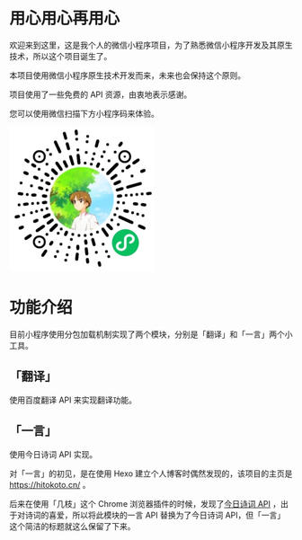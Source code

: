 # 用心用心再用心

欢迎来到这里，这是我个人的微信小程序项目，为了熟悉微信小程序开发及其原生技术，所以这个项目诞生了。

本项目使用微信小程序原生技术开发而来，未来也会保持这个原则。

项目使用了一些免费的 API 资源，由衷地表示感谢。

您可以使用微信扫描下方小程序码来体验。

![用心用心再用心](./docs/imgs/mini-code.jpg)

# 功能介绍

目前小程序使用分包加载机制实现了两个模块，分别是「翻译」和「一言」两个小工具。

## 「翻译」

使用百度翻译 API 来实现翻译功能。

## 「一言」

使用今日诗词 API 实现。

对「一言」的初见，是在使用 Hexo 建立个人博客时偶然发现的，该项目的主页是 https://hitokoto.cn/ 。

后来在使用「几枝」这个 Chrome 浏览器插件的时候，发现了[今日诗词 API](https://www.jinrishici.com/) ，出于对诗词的喜爱，所以将此模块的一言 API 替换为了今日诗词 API，但「一言」这个简洁的标题就这么保留了下来。